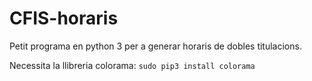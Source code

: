 # CFIS-horaris

Petit programa en python 3 per a generar horaris de dobles titulacions.

Necessita la llibreria colorama:
    ```sudo pip3 install colorama```
